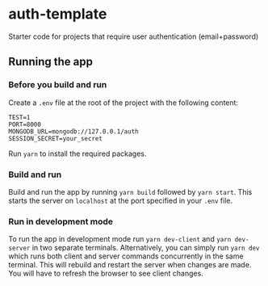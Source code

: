 # auth-template

Starter code for projects that require user authentication (email+password)

## Running the app

### Before you build and run

Create a `.env` file at the root of the project with the following content:

```
TEST=1
PORT=8000
MONGODB_URL=mongodb://127.0.0.1/auth
SESSION_SECRET=your_secret
```

Run `yarn` to install the required packages.

### Build and run

Build and run the app by running `yarn build` followed by `yarn start`. This starts the server on `localhost` at the port specified in your `.env` file.

### Run in development mode

To run the app in development mode run `yarn dev-client` and `yarn dev-server` in two separate terminals. Alternatively, you can simply run `yarn dev` which runs both client and server commands concurrently in the same terminal. This will rebuild and restart the server when changes are made. You will have to refresh the browser to see client changes.

